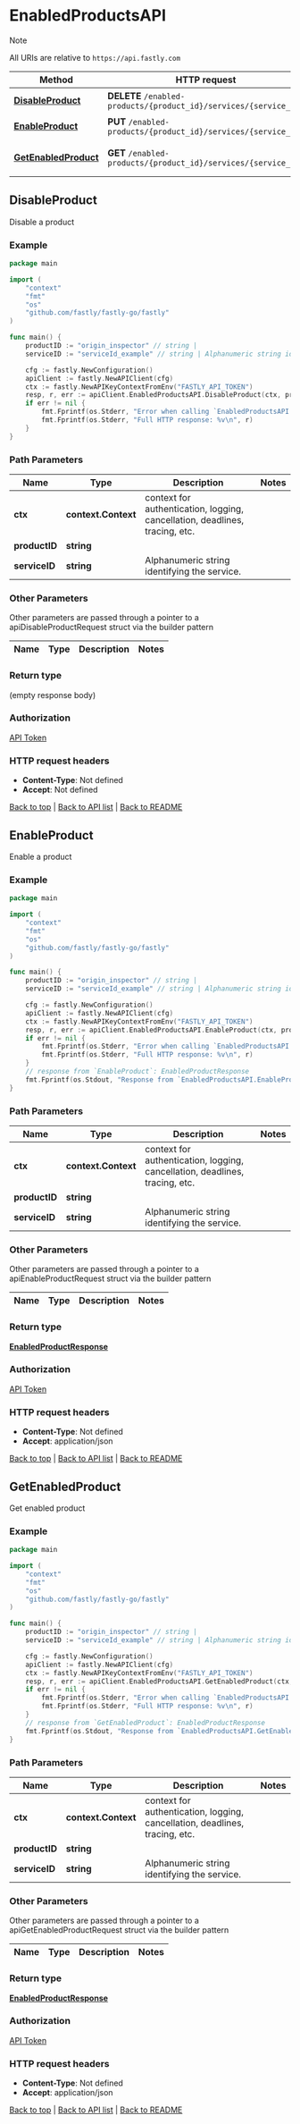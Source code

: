 # EnabledProductsAPI

> [!NOTE]
> All URIs are relative to `https://api.fastly.com`

Method | HTTP request | Description
------------- | ------------- | -------------
[**DisableProduct**](EnabledProductsAPI.md#DisableProduct) | **DELETE** `/enabled-products/{product_id}/services/{service_id}` | Disable a product
[**EnableProduct**](EnabledProductsAPI.md#EnableProduct) | **PUT** `/enabled-products/{product_id}/services/{service_id}` | Enable a product
[**GetEnabledProduct**](EnabledProductsAPI.md#GetEnabledProduct) | **GET** `/enabled-products/{product_id}/services/{service_id}` | Get enabled product



## DisableProduct

Disable a product



### Example

```go
package main

import (
    "context"
    "fmt"
    "os"
    "github.com/fastly/fastly-go/fastly"
)

func main() {
    productID := "origin_inspector" // string | 
    serviceID := "serviceId_example" // string | Alphanumeric string identifying the service.

    cfg := fastly.NewConfiguration()
    apiClient := fastly.NewAPIClient(cfg)
    ctx := fastly.NewAPIKeyContextFromEnv("FASTLY_API_TOKEN")
    resp, r, err := apiClient.EnabledProductsAPI.DisableProduct(ctx, productID, serviceID).Execute()
    if err != nil {
        fmt.Fprintf(os.Stderr, "Error when calling `EnabledProductsAPI.DisableProduct`: %v\n", err)
        fmt.Fprintf(os.Stderr, "Full HTTP response: %v\n", r)
    }
}
```

### Path Parameters


Name | Type | Description  | Notes
------------- | ------------- | ------------- | -------------
**ctx** | **context.Context** | context for authentication, logging, cancellation, deadlines, tracing, etc.
**productID** | **string** |  | 
**serviceID** | **string** | Alphanumeric string identifying the service. | 

### Other Parameters

Other parameters are passed through a pointer to a apiDisableProductRequest struct via the builder pattern


Name | Type | Description  | Notes
------------- | ------------- | ------------- | -------------


### Return type

 (empty response body)

### Authorization

[API Token](https://www.fastly.com/documentation/reference/api/#authentication)

### HTTP request headers

- **Content-Type**: Not defined
- **Accept**: Not defined

[Back to top](#) | [Back to API list](../README.md#documentation-for-api-endpoints) | [Back to README](../README.md)


## EnableProduct

Enable a product



### Example

```go
package main

import (
    "context"
    "fmt"
    "os"
    "github.com/fastly/fastly-go/fastly"
)

func main() {
    productID := "origin_inspector" // string | 
    serviceID := "serviceId_example" // string | Alphanumeric string identifying the service.

    cfg := fastly.NewConfiguration()
    apiClient := fastly.NewAPIClient(cfg)
    ctx := fastly.NewAPIKeyContextFromEnv("FASTLY_API_TOKEN")
    resp, r, err := apiClient.EnabledProductsAPI.EnableProduct(ctx, productID, serviceID).Execute()
    if err != nil {
        fmt.Fprintf(os.Stderr, "Error when calling `EnabledProductsAPI.EnableProduct`: %v\n", err)
        fmt.Fprintf(os.Stderr, "Full HTTP response: %v\n", r)
    }
    // response from `EnableProduct`: EnabledProductResponse
    fmt.Fprintf(os.Stdout, "Response from `EnabledProductsAPI.EnableProduct`: %v\n", resp)
}
```

### Path Parameters


Name | Type | Description  | Notes
------------- | ------------- | ------------- | -------------
**ctx** | **context.Context** | context for authentication, logging, cancellation, deadlines, tracing, etc.
**productID** | **string** |  | 
**serviceID** | **string** | Alphanumeric string identifying the service. | 

### Other Parameters

Other parameters are passed through a pointer to a apiEnableProductRequest struct via the builder pattern


Name | Type | Description  | Notes
------------- | ------------- | ------------- | -------------


### Return type

[**EnabledProductResponse**](EnabledProductResponse.md)

### Authorization

[API Token](https://www.fastly.com/documentation/reference/api/#authentication)

### HTTP request headers

- **Content-Type**: Not defined
- **Accept**: application/json

[Back to top](#) | [Back to API list](../README.md#documentation-for-api-endpoints) | [Back to README](../README.md)


## GetEnabledProduct

Get enabled product



### Example

```go
package main

import (
    "context"
    "fmt"
    "os"
    "github.com/fastly/fastly-go/fastly"
)

func main() {
    productID := "origin_inspector" // string | 
    serviceID := "serviceId_example" // string | Alphanumeric string identifying the service.

    cfg := fastly.NewConfiguration()
    apiClient := fastly.NewAPIClient(cfg)
    ctx := fastly.NewAPIKeyContextFromEnv("FASTLY_API_TOKEN")
    resp, r, err := apiClient.EnabledProductsAPI.GetEnabledProduct(ctx, productID, serviceID).Execute()
    if err != nil {
        fmt.Fprintf(os.Stderr, "Error when calling `EnabledProductsAPI.GetEnabledProduct`: %v\n", err)
        fmt.Fprintf(os.Stderr, "Full HTTP response: %v\n", r)
    }
    // response from `GetEnabledProduct`: EnabledProductResponse
    fmt.Fprintf(os.Stdout, "Response from `EnabledProductsAPI.GetEnabledProduct`: %v\n", resp)
}
```

### Path Parameters


Name | Type | Description  | Notes
------------- | ------------- | ------------- | -------------
**ctx** | **context.Context** | context for authentication, logging, cancellation, deadlines, tracing, etc.
**productID** | **string** |  | 
**serviceID** | **string** | Alphanumeric string identifying the service. | 

### Other Parameters

Other parameters are passed through a pointer to a apiGetEnabledProductRequest struct via the builder pattern


Name | Type | Description  | Notes
------------- | ------------- | ------------- | -------------


### Return type

[**EnabledProductResponse**](EnabledProductResponse.md)

### Authorization

[API Token](https://www.fastly.com/documentation/reference/api/#authentication)

### HTTP request headers

- **Content-Type**: Not defined
- **Accept**: application/json

[Back to top](#) | [Back to API list](../README.md#documentation-for-api-endpoints) | [Back to README](../README.md)
